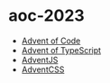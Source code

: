 # aoc-2023

- [Advent of Code](https://adventofcode.com/)
- [Advent of TypeScript](https://typehero.dev/aot-2023)
- [AdventJS](https://adventjs.dev/)
- [AdventCSS](https://www.adventofcss.com/)
